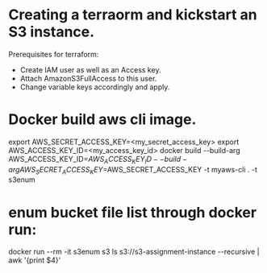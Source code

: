 # Creating a terraorm and kickstart an S3 instance.
Prerequisites for terraform:
- Create IAM user as well as an Access key.
- Attach AmazonS3FullAccess to this user.
- Change variable keys accordingly and apply.

# Docker build aws cli image.
export AWS_SECRET_ACCESS_KEY=<my_secret_access_key>
export AWS_ACCESS_KEY_ID=<my_access_key_id>
docker build --build-arg AWS_ACCESS_KEY_ID=$AWS_ACCESS_KEY_ID --build-arg AWS_SECRET_ACCESS_KEY=$AWS_SECRET_ACCESS_KEY -t myaws-cli . -t s3enum
# enum bucket file list through docker run:
docker run --rm -it s3enum s3 ls s3://s3-assignment-instance --recursive | awk '{print $4}'
